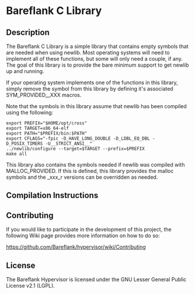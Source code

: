 # Bareflank C Library

## Description

The Bareflank C Library is a simple library that contains empty symbols that
are needed when using newlib. Most operating systems will need to implement
all of these functions, but some will only need a couple, if any. The goal of
this library is to provide the bare minimum support to get newlib up and
running.

If your operating system implements one of the functions in this library,
simply remove the symbol from this library by defining it's associated
SYM_PROVIDED__XXX macros.

Note that the symbols in this library assume that newlib has been compiled
using the following:

```
export PREFIX="$HOME/opt/cross"
export TARGET=x86_64-elf
export PATH="$PREFIX/bin:$PATH"
export CFLAGS="-fpic -D_HAVE_LONG_DOUBLE -D_LDBL_EQ_DBL -D_POSIX_TIMERS -U__STRICT_ANSI__"
../newlib/configure --target=$TARGET --prefix=$PREFIX
make all
```

This library also contains the symbols needed if newlib was compiled with
MALLOC_PROVIDED. If this is defined, this library provides the malloc
symbols and the _xxx_r versions can be overridden as needed.

## Compilation Instructions

## Contributing

If you would like to participate in the development of this project, the
following Wiki page provides more information on how to do so:

https://github.com/Bareflank/hypervisor/wiki/Contributing

## License

The Bareflank Hypervisor is licensed under the GNU Lesser General Public
License v2.1 (LGPL).

